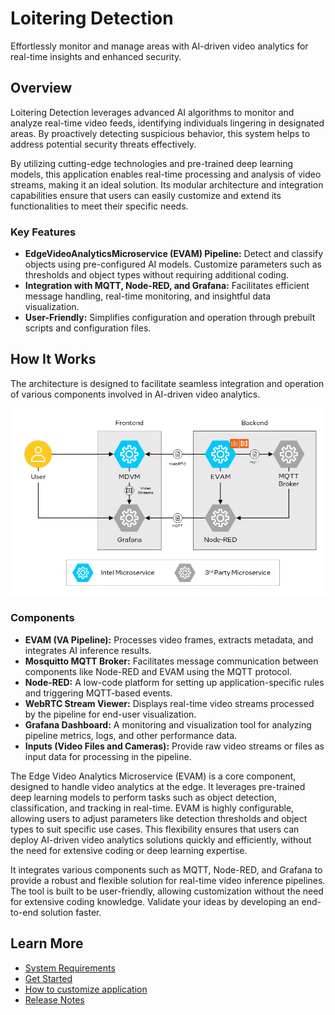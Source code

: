 # Loitering Detection
Effortlessly monitor and manage areas with AI-driven video analytics for real-time insights and enhanced security.

## Overview

Loitering Detection leverages advanced AI algorithms to monitor and analyze real-time video feeds, identifying individuals lingering in designated areas. By proactively detecting suspicious behavior, this system helps to address potential security threats effectively.

By utilizing cutting-edge technologies and pre-trained deep learning models, this application enables real-time processing and analysis of video streams, making it an ideal solution. Its modular architecture and integration capabilities ensure that users can easily customize and extend its functionalities to meet their specific needs.

### Key Features

- **EdgeVideoAnalyticsMicroservice (EVAM) Pipeline:** Detect and classify objects using pre-configured AI models. Customize parameters such as thresholds and object types without requiring additional coding.
- **Integration with MQTT, Node-RED, and Grafana:** Facilitates efficient message handling, real-time monitoring, and insightful data visualization.
- **User-Friendly:** Simplifies configuration and operation through prebuilt scripts and configuration files.

## How It Works

The architecture is designed to facilitate seamless integration and operation of various components involved in AI-driven video analytics.

![Architecture Diagram](_images/arch.png)

### Components

- **EVAM (VA Pipeline):** Processes video frames, extracts metadata, and integrates AI inference results.
- **Mosquitto MQTT Broker:** Facilitates message communication between components like Node-RED and EVAM using the MQTT protocol.
- **Node-RED:** A low-code platform for setting up application-specific rules and triggering MQTT-based events.
- **WebRTC Stream Viewer:** Displays real-time video streams processed by the pipeline for end-user visualization.
- **Grafana Dashboard:** A monitoring and visualization tool for analyzing pipeline metrics, logs, and other performance data.
- **Inputs (Video Files and Cameras):** Provide raw video streams or files as input data for processing in the pipeline.

The Edge Video Analytics Microservice (EVAM) is a core component, designed to handle video analytics at the edge. It leverages pre-trained deep learning models to perform tasks such as object detection, classification, and tracking in real-time. EVAM is highly configurable, allowing users to adjust parameters like detection thresholds and object types to suit specific use cases. This flexibility ensures that users can deploy AI-driven video analytics solutions quickly and efficiently, without the need for extensive coding or deep learning expertise.

It integrates various components such as MQTT, Node-RED, and Grafana to provide a robust and flexible solution for real-time video inference pipelines. The tool is built to be user-friendly, allowing customization without the need for extensive coding knowledge. Validate your ideas by developing an end-to-end solution faster.

## Learn More
- [System Requirements](system-requirements.md)
- [Get Started](get-started.md)
- [How to customize application](how-to-customize-application.md)
- [Release Notes](release-notes.md)